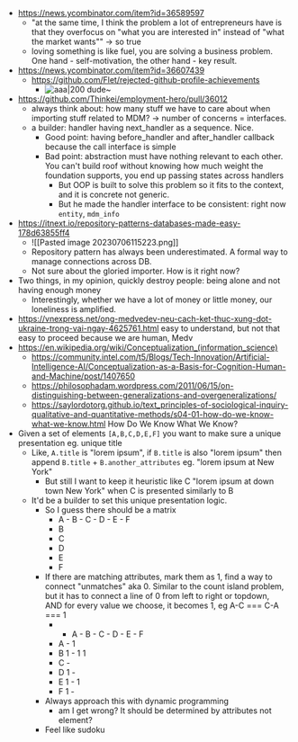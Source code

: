 - https://news.ycombinator.com/item?id=36589597
	- "at the same time, I think the problem a lot of entrepreneurs have is that they overfocus on "what you are interested in" instead of "what the market wants"" -> so true
	- loving something is like fuel, you are solving a business problem. One hand - self-motivation, the other hand - key result.
- https://news.ycombinator.com/item?id=36607439
	- https://github.com/Flet/rejected-github-profile-achievements
		- ![aaa|200](https://github.com/Flet/rejected-github-profile-achievements/raw/main/images/worksonmymachine.png) dude~
- https://github.com/Thinkei/employment-hero/pull/36012
	- always think about: how many stuff we have to care about when importing stuff related to MDM? -> number of concerns = interfaces.
	- a builder: handler having next_handler as a sequence. Nice.
		- Good point: having before_handler and after_handler callback because the call interface is simple
		- Bad point: abstraction must have nothing relevant to each other. You can't build roof without knowing how much weight the foundation supports, you end up passing states across handlers
			- But OOP is built to solve this problem so it fits to the context, and it is concrete not generic.
			- But he made the handler interface to be consistent: right now `entity`, `mdm_info`
- https://itnext.io/repository-patterns-databases-made-easy-178d63855ff4
	- ![[Pasted image 20230706115223.png]]
	- Repository pattern has always been underestimated. A formal way to manage connections across DB.
	- Not sure about the gloried importer. How is it right now?
- Two things, in my opinion, quickly destroy people: being alone and not having enough money
	- Interestingly, whether we have a lot of money or little money, our loneliness is amplified.
- https://vnexpress.net/ong-medvedev-neu-cach-ket-thuc-xung-dot-ukraine-trong-vai-ngay-4625761.html easy to understand, but not that easy to proceed because we are human, Medv
- https://en.wikipedia.org/wiki/Conceptualization_(information_science)
	- https://community.intel.com/t5/Blogs/Tech-Innovation/Artificial-Intelligence-AI/Conceptualization-as-a-Basis-for-Cognition-Human-and-Machine/post/1407650
	- https://philosophadam.wordpress.com/2011/06/15/on-distinguishing-between-generalizations-and-overgeneralizations/
	- https://saylordotorg.github.io/text_principles-of-sociological-inquiry-qualitative-and-quantitative-methods/s04-01-how-do-we-know-what-we-know.html How Do We Know What We Know?
- Given a set of elements `[A,B,C,D,E,F]` you want to make sure a unique presentation eg. unique title
	- Like, `A.title` is "lorem ipsum", if `B.title` is also "lorem ipsum" then append `B.title` + `B.another_attributes` eg. "lorem ipsum at New York"
		- But still I want to keep it heuristic like C "lorem ipsum at down town New York" when C is presented similarly to B
	- It'd be a builder to set this unique presentation logic.
		- So I guess there should be a matrix
			- A - B - C - D - E - F
			- B 
			- C
			- D
			- E
			- F
		- If there are matching attributes, mark them as 1, find a way to connect "unmatches" aka 0. Similar to the count island problem, but it has to connect a line of 0 from left to right or topdown, AND for every value we choose, it becomes 1, eg A-C === C-A === 1
			- -  A - B - C - D - E - F
			- A  -   1 
			- B  1    -            1     1
			- C              -
			- D       1            -
			- E        1                   -   1
			- F                            1    -
		- Always approach this with dynamic programming
			- am I get wrong? It should be determined by attributes not element?
		- Feel like sudoku